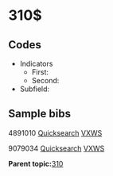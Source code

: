 # 310$

## Codes

-   Indicators
    -   First:
    -   Second:
-   Subfield:

## Sample bibs

4891010 [Quicksearch](https://search.library.yale.edu/catalog/4891010) [VXWS](http://prodorbis.library.yale.edu:7014/vxws/GetHoldingsService?bibId=4891010)

9079034 [Quicksearch](https://search.library.yale.edu/catalog/9079034) [VXWS](http://prodorbis.library.yale.edu:7014/vxws/GetHoldingsService?bibId=9079034)

**Parent topic:**[310](../../tags/310/310.md)

